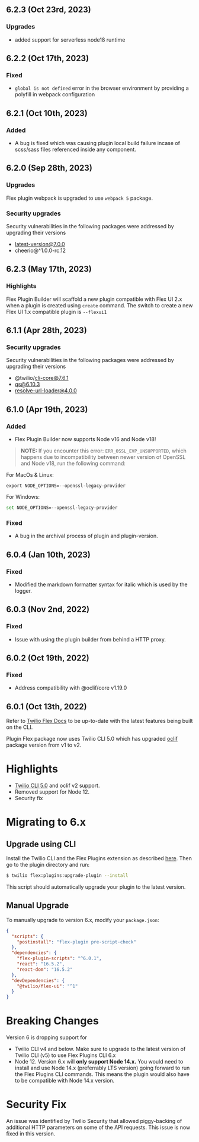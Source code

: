 ## 6.2.3 (Oct 23rd, 2023)

### Upgrades

- added support for serverless node18 runtime

## 6.2.2 (Oct 17th, 2023)

### Fixed

- `global is not defined` error in the browser environment by providing a polyfill in webpack configuration

## 6.2.1 (Oct 10th, 2023)

### Added

- A bug is fixed which was causing plugin local build failure incase of scss/sass files
  referenced inside any component.

## 6.2.0 (Sep 28th, 2023)

### Upgrades

Flex plugin webpack is upgraded to use `webpack 5` package.

### Security upgrades

Security vulnerabilities in the following packages were addressed by upgrading their versions

- latest-version@7.0.0
- cheerio@^1.0.0-rc.12

## 6.2.3 (May 17th, 2023)

### Highlights

Flex Plugin Builder will scaffold a new plugin compatible with Flex UI 2.x when a plugin is created using `create` command.
The switch to create a new Flex UI 1.x compatible plugin is `--flexui1`

## 6.1.1 (Apr 28th, 2023)

### Security upgrades

Security vulnerabilities in the following packages were addressed by upgrading their versions

- @twilio/cli-core@7.6.1
- qs@6.10.3
- resolve-url-loader@4.0.0

## 6.1.0 (Apr 19th, 2023)

### Added

- Flex Plugin Builder now supports Node v16 and Node v18!

> **NOTE:** If you encounter this error: `ERR_OSSL_EVP_UNSUPPORTED`, which happens due to incompatibility between newer version of OpenSSL and Node v18, run the following command:

For MacOs & Linux:

```shell
export NODE_OPTIONS=--openssl-legacy-provider
```

For Windows:

```bash
set NODE_OPTIONS=--openssl-legacy-provider
```

### Fixed

- A bug in the archival process of plugin and plugin-version.

## 6.0.4 (Jan 10th, 2023)

### Fixed

- Modified the markdown formatter syntax for italic which is used by the logger.

## 6.0.3 (Nov 2nd, 2022)

### Fixed

- Issue with using the plugin builder from behind a HTTP proxy.

## 6.0.2 (Oct 19th, 2022)

### Fixed

- Address compatibility with @oclif/core v1.19.0

## 6.0.1 (Oct 13th, 2022)

Refer to [Twilio Flex Docs](https://www.twilio.com/docs/flex/developer/plugins/cli) to be up-to-date with the latest features being built on the CLI.

Plugin Flex package now uses Twilio CLI 5.0 which has upgraded [oclif](https://github.com/oclif/oclif) package version from v1 to v2.

# Highlights

- [Twilio CLI 5.0](https://github.com/twilio/twilio-cli) and oclif v2 support.
- Removed support for Node 12.
- Security fix

# Migrating to 6.x

## Upgrade using CLI

Install the Twilio CLI and the Flex Plugins extension as described [here](https://www.twilio.com/docs/flex/developer/plugins/cli). Then go to the plugin directory and run:

```bash
$ twilio flex:plugins:upgrade-plugin --install
```

This script should automatically upgrade your plugin to the latest version.

## Manual Upgrade

To manually upgrade to version 6.x, modify your `package.json`:

```json
{
  "scripts": {
    "postinstall": "flex-plugin pre-script-check"
  },
  "dependencies": {
    "flex-plugin-scripts": "^6.0.1",
    "react": "16.5.2",
    "react-dom": "16.5.2"
  },
  "devDependencies": {
    "@twilio/flex-ui": "^1"
  }
}
```

# Breaking Changes

Version 6 is dropping support for

- Twilio CLI v4 and below. Make sure to upgrade to the latest version of Twilio CLI (v5) to use Flex Plugins CLI 6.x
- Node 12. Version 6.x will **only support Node 14.x.** You would need to install and use Node 14.x (preferrably LTS version) going forward to run the Flex Plugins CLI commands. This means the plugin would also have to be compatible with Node 14.x version.

# Security Fix

An issue was identified by Twilio Security that allowed piggy-backing of additional HTTP parameters on some of the API requests. This issue is now fixed in this version.
